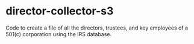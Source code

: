 # director-collector-s3
Code to create a file of all the directors, trustees, and key employees of a 501(c) corporation using the IRS database.
